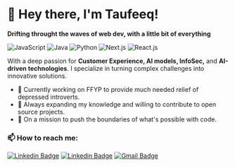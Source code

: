 # 👋 Hey there, I'm Taufeeq!
**Drifting throught the waves of web dev, with a little bit of everything**

![JavaScript](https://img.shields.io/badge/Code-JavaScript-informational?style=flat&logo=javascript&color=F7DF1E)
![Java](https://img.shields.io/badge/Code-Java-informational?style=flat&logo=java&color=FF0000)
![Python](https://img.shields.io/badge/Code-Python-informational?style=flat&logo=python&color=3776AB)
![Next.js](https://img.shields.io/badge/Framework-Next.js-informational?style=flat&logo=next.js&color=000000)
![React.js](https://img.shields.io/badge/Library-React.js-informational?style=flat&logo=react.js&color=ADD8E6)



With a deep passion for **Customer Experience, AI models, InfoSec,** and **AI-driven technologies**. I specialize in turning complex challenges into innovative solutions.

- 🔭 Currently working on FFYP to provide much needed relief of depressed introverts.
- 🌱 Always expanding my knowledge and willing to contribute to open source projects.
- 🚀 On a mission to push the boundaries of what's possible with code.

###  📫 How to reach me:

[![Linkedin Badge](https://img.shields.io/badge/-Taufeeq-blue?style=flat-square&logo=Linkedin&logoColor=white&link=https://www.linkedin.com/in/s-taufeeq-mustafa-281a13221/)](https://www.linkedin.com/in/s-taufeeq-mustafa-281a13221/)
[![Linkedin Badge](https://img.shields.io/badge/-ShanuMishra-blue?style=flat-square&logo=Linkedin&logoColor=white&link=https://www.linkedin.com/in/kunalraghav/)](https://www.linkedin.com/in/shanu-mishra/)
[![Gmail Badge](https://img.shields.io/badge/Gmail-c14438?style=flat-square&logo=Gmail&logoColor=white&link=mailto:mishra.shanu15@gmail.com)](mailto:mishra.shanu15@gmail.com)



<!--
**taufeeq-mustafa/taufeeq-mustafa** is a ✨ _special_ ✨ repository because its `README.md` (this file) appears on your GitHub profile.

Here are some ideas to get you started:

- 🔭 I’m currently working on ...
- 🌱 I’m currently learning ...
- 👯 I’m looking to collaborate on ...
- 🤔 I’m looking for help with ...
- 💬 Ask me about ...
- 📫 How to reach me: ...
- 😄 Pronouns: ...
- ⚡ Fun fact: ...
-->
